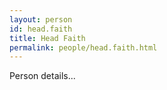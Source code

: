 ```yaml
---
layout: person
id: head.faith
title: Head Faith
permalink: people/head.faith.html
---
```


Person details...